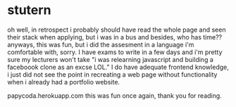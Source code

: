 # stutern
oh well, in retrospect i probably should have read the whole page and seen their stack when applying, but i was in a bus and besides, who has time??
anyways, this was fun, but i did the assesment in a language i'm comfortable with, sorry. 
I have exams to write in a few days and i'm pretty sure my lecturers won't take "i was relearning javascript and building a faceboook clone as an excse LOL."
I do have adequate frontend knowledge, i just did not see the point in recreating a web page without functionality when i already had a portfolio website. 

papycoda.herokuapp.com
this was fun once again, thank you for reading.
